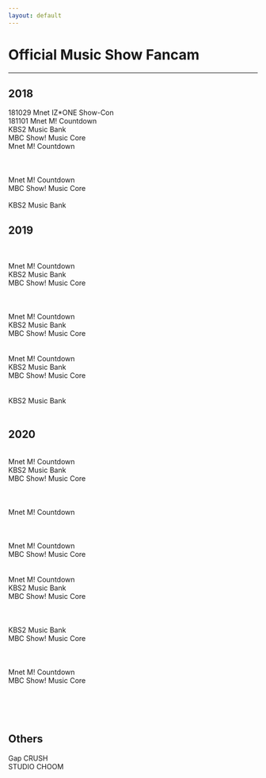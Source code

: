 ```yaml
---
layout: default
---
```

<h1>Official Music Show Fancam</h1>
<hr>

<h2>2018</h2>
<a href="./181029.html"></a>181029 Mnet IZ*ONE Show-Con<br>
<a href="./181101.html"></a>181101 Mnet M! Countdown<br>
<a href="./181102.html"></a>KBS2 Music Bank<br>
<a href="./181103.html"></a>MBC Show! Music Core<br>
<a href="./181108.html"></a>Mnet M! Countdown<br>
<a href="./181111.html"></a><br>
<a href="./181113.html"></a><br>
<a href="./181114.html"></a><br>
<a href="./181115.html"></a>Mnet M! Countdown<br>
<a href="./181117.html"></a>MBC Show! Music Core<br>
<a href="./181120.html"></a><br>
<a href="./181123.html"></a>KBS2 Music Bank<br>

<h2>2019</h2>
<a href="./190401.html"></a><br>
<a href="./190402.html"></a><br>
<a href="./190404.html"></a>Mnet M! Countdown<br>
<a href="./190405.html"></a>KBS2 Music Bank<br>
<a href="./190406.html"></a>MBC Show! Music Core<br>
<a href="./190409.html"></a><br>
<a href="./190410.html"></a><br>
<a href="./190410.html"></a><br>
<a href="./190411.html"></a>Mnet M! Countdown<br>
<a href="./190412.html"></a>KBS2 Music Bank<br>
<a href="./190413.html"></a>MBC Show! Music Core<br>
<a href="./190416.html"></a><br>
<a href="./190417.html"></a><br>
<a href="./190418.html"></a>Mnet M! Countdown<br>
<a href="./190419.html"></a>KBS2 Music Bank<br>
<a href="./190420.html"></a>MBC Show! Music Core<br>
<a href="./190421.html"></a><br>
<a href="./190428.html"></a><br>
<a href="./190628.html"></a>KBS2 Music Bank<br>
<a href="./190801.html"></a><br>

<h2>2020</h2>
<a href="./200217.html"></a><br>
<a href="./200220.html"></a>Mnet M! Countdown<br>
<a href="./200221.html"></a>KBS2 Music Bank<br>
<a href="./200222.html"></a>MBC Show! Music Core<br>
<a href="./200223.html"></a><br>
<a href="./200225.html"></a><br>
<a href="./200226.html"></a><br>
<a href="./200227.html"></a>Mnet M! Countdown<br>
<a href="./200301.html"></a><br>
<a href="./200303.html"></a><br>
<a href="./200304.html"></a><br>
<a href="./200305.html"></a>Mnet M! Countdown<br>
<a href="./200307.html"></a>MBC Show! Music Core<br>
<a href="./200308.html"></a><br>
<a href="./200615.html"></a><br>
<a href="./200618.html"></a>Mnet M! Countdown<br>
<a href="./200619.html"></a>KBS2 Music Bank<br>
<a href="./200620.html"></a>MBC Show! Music Core<br>
<a href="./200621.html"></a><br>
<a href="./200623.html"></a><br>
<a href="./200624.html"></a><br>
<a href="./200626.html"></a>KBS2 Music Bank<br>
<a href="./200627.html"></a>MBC Show! Music Core<br>
<a href="./200628.html"></a><br>
<a href="./200630.html"></a><br>
<a href="./200701.html"></a><br>
<a href="./200702.html"></a>Mnet M! Countdown<br>
<a href="./200704.html"></a>MBC Show! Music Core<br>
<a href="./200705.html"></a><br>
<a href="./20.html"></a><br>
<a href="./20.html"></a><br>
<a href="./20.html"></a><br>

<h2>Others</h2>
<a href="./gap crush.html"></a>Gap CRUSH<br>
<a href="./studio choom.html"></a>STUDIO CHOOM<br>
<a href="./20.html"></a><br>
<a href="./20.html"></a><br>
